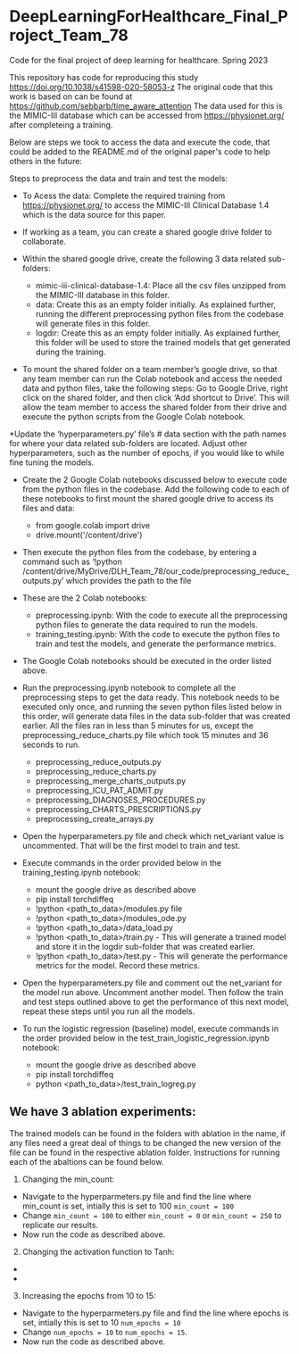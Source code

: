 # DeepLearningForHealthcare_Final_Project_Team_78
Code for the final project of deep learning for healthcare. Spring 2023

This repository has code for reproducing this study https://doi.org/10.1038/s41598-020-58053-z
The original code that this work is based on can be found at https://github.com/sebbarb/time_aware_attention
The data used for this is the MIMIC-III database which can be accessed from https://physionet.org/ after completeing a training.

Below are steps we took to access the data and execute the code, that could be added to the README.md of the original paper's code to help others in the future:

Steps to preprocess the data and train and test the models:

* To Acess the data: Complete the required training from https://physionet.org/ to access the MIMIC-III  Clinical Database 1.4 which is the data source for this paper. 

* If working as a team, you can create a shared google drive folder to collaborate.
* Within the shared google drive, create the following 3 data related sub-folders:
  * mimic-iii-clinical-database-1.4: Place all the csv files unzipped from the MIMIC-III database in this folder. 
  * data: Create this as an empty folder initially. As explained further, running the different preprocessing python files from the codebase will generate files in this  folder.
  * logdir: Create this as an empty folder initially. As explained further, this folder will be used to store the trained models that get generated during the training.

* To mount the shared folder on a team member’s google drive, so that any team member can run the Colab notebook and access the needed data and python files, take the following steps: Go to Google Drive, right click on the shared folder, and then click ‘Add shortcut to Drive’. This will allow the team member to access the shared folder from their drive and execute the python scripts from the Google Colab notebook.

*Update the ‘hyperparameters.py’ file’s # data section with the path names for where your data related sub-folders are located. Adjust other hyperparameters, such as the number of epochs, if you would like to while fine tuning the models. 
* Create the 2 Google Colab notebooks discussed below to execute code from the python files in the codebase. Add the following code to each of these notebooks to first mount the shared google drive to access its files and data:
  * from google.colab import drive
  * drive.mount('/content/drive')
* Then execute the python files from the codebase, by entering a command such as ‘!python /content/drive/MyDrive/DLH_Team_78/our_code/preprocessing_reduce_outputs.py’ which provides the path to the file  

* These are the 2 Colab notebooks:
  * preprocessing.ipynb: With the code to execute all the preprocessing  python files to generate the data required to run the models.
  * training_testing.ipynb: With the code to execute the python files to train and test the models, and generate the performance metrics.
* The Google Colab notebooks should be executed in the order listed above.

* Run the preprocessing.ipynb notebook to complete all the preprocessing steps to get the data ready. This notebook needs to be executed only once, and running the seven python files listed below in this order, will generate data files in the data sub-folder that was created earlier. All the files ran in less than 5 minutes for us, except the preprocessing_reduce_charts.py file which took 15 minutes and 36 seconds to run. 
  * preprocessing_reduce_outputs.py 
  * preprocessing_reduce_charts.py 
  * preprocessing_merge_charts_outputs.py 
  * preprocessing_ICU_PAT_ADMIT.py 
  * preprocessing_DIAGNOSES_PROCEDURES.py
  *  preprocessing_CHARTS_PRESCRIPTIONS.py 
  *  preprocessing_create_arrays.py 
  
* Open the hyperparameters.py file and check which net_variant value is uncommented. That will be the first model to train and test.  
* Execute commands in the order provided below in the training_testing.ipynb notebook:
  * mount the google drive as described above
  * pip install torchdiffeq
  * !python <path_to_data>/modules.py file
  * !python <path_to_data>/modules_ode.py
  * !python <path_to_data>/data_load.py
  * !python <path_to_data>/train.py - This will generate a trained model and store it in the logdir sub-folder that was created earlier.
  * !python <path_to_data>/test.py - This will generate the performance metrics for the model. Record these metrics. 
  
* Open the hyperparameters.py file and comment out the net_variant for the model run above. Uncomment another model. Then follow the train and test steps outlined above to get the performance of this next model, repeat these steps until you run all the models.
* To run the logistic regression (baseline) model, execute commands in the order provided below in the test_train_logistic_regression.ipynb notebook: 
  * mount the google drive as described above
  * pip install torchdiffeq
  * python <path_to_data>/test_train_logreg.py
  
  
## We have 3 ablation experiments: 
The trained models can be found in the folders with ablation in the name, if any files need a great deal of things to be changed the new version of the file can be found in the respective ablation folder.  Instructions for running each of the abaltions can be found below.

1) Changing the min_count: 
* Navigate to the hyperparmeters.py file and find the line where min_count is set, intially this is set to 100 `min_count = 100` 
* Change `min_count = 100` to either `min_count = 0` or `min_count = 250` to replicate our results.
* Now run the code as described above.

2) Changing the activation function to Tanh:
*
*

3) Increasing the epochs from 10 to 15:
* Navigate to the hyperparmeters.py file and find the line where epochs is set, intially this is set to 10 `num_epochs = 10`
* Change `num_epochs = 10` to `num_epochs = 15`.
* Now run the code as described above.


